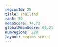 ```yaml
---
regionId: 25
title: Thailand
rank: 39
meanScore: 74.73
globalMeanScore: 69.21
numRegions: 220
layout: region_score
---
```

